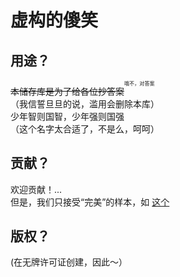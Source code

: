 <h1>虚构的傻笑</h1>
<h2>用途？</h2>
<del>本储存库是为了给各位抄答案</del><sup><sup><sup>哦不，对答案</sup></sup></sup><br>
（我信誓旦旦的说，滥用会删除本库）<br>少年智则国智，少年强则国强<br>（这个名字太合适了，不是么，呵呵）
<h2>贡献？</h2>
欢迎贡献！...<br>
但是，我们只接受“完美”的样本，如
<a href="https://github.com/hirgen/fictional-giggle/blob/main/all/%E8%8B%B1%E8%AF%AD.pdf">这个</a>
<h2>版权？</h2>
(在无牌许可证创建，因此～）
